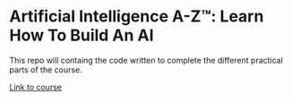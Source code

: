 <h1>Artificial Intelligence A-Z™: Learn How To Build An AI</h1>

This repo will containg the code written to complete the different practical parts of the course.


[Link to course](https://www.udemy.com/course/artificial-intelligence-az/)